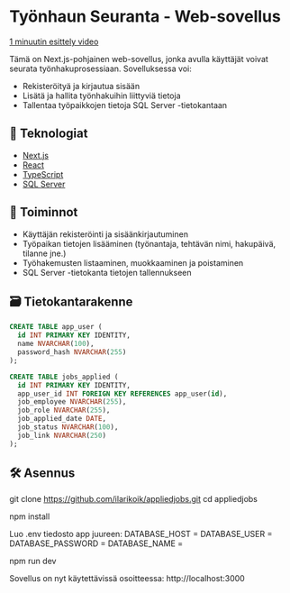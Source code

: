 # Työnhaun Seuranta - Web-sovellus

[1 minuutin esittely video](https://www.youtube.com/watch?v=FD-V9NmptSc)

Tämä on Next.js-pohjainen web-sovellus, jonka avulla käyttäjät voivat seurata työnhakuprosessiaan. Sovelluksessa voi:
- Rekisteröityä ja kirjautua sisään
- Lisätä ja hallita työnhakuihin liittyviä tietoja
- Tallentaa työpaikkojen tietoja SQL Server -tietokantaan

## 🔧 Teknologiat

- [Next.js](https://nextjs.org/)
- [React](https://react.dev/)
- [TypeScript](https://www.typescriptlang.org/) 
- [SQL Server](https://www.microsoft.com/en-us/sql-server)
  
## 🚀 Toiminnot

- Käyttäjän rekisteröinti ja sisäänkirjautuminen
- Työpaikan tietojen lisääminen (työnantaja, tehtävän nimi, hakupäivä, tilanne jne.)
- Työhakemusten listaaminen, muokkaaminen ja poistaminen
- SQL Server -tietokanta tietojen tallennukseen

## 🗃️ Tietokantarakenne
```sql
CREATE TABLE app_user (
  id INT PRIMARY KEY IDENTITY,
  name NVARCHAR(100),
  password_hash NVARCHAR(255)
);

CREATE TABLE jobs_applied (
  id INT PRIMARY KEY IDENTITY,
  app_user_id INT FOREIGN KEY REFERENCES app_user(id),
  job_employee NVARCHAR(255),
  job_role NVARCHAR(255),
  job_applied_date DATE,
  job_status NVARCHAR(100),
  job_link NVARCHAR(250)
);
```

## 🛠️ Asennus
  git clone https://github.com/ilarikoik/appliedjobs.git
  cd appliedjobs


npm install


Luo .env tiedosto app juureen:
  DATABASE_HOST = 
  DATABASE_USER =
  DATABASE_PASSWORD =
  DATABASE_NAME =

npm run dev


Sovellus on nyt käytettävissä osoitteessa: http://localhost:3000
